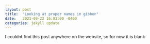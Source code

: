 ```yaml
---
layout: post
title:  "Looking at proper names in gibbon"
date:   2021-09-22 16:03:00 -0400
categories: jekyll update
---
```

I couldnt find this post anywhere on the website, so for now it is blank